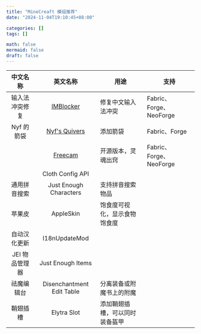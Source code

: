```yaml
---
title: "MineCreaft 模组推荐"
date: "2024-11-04T19:10:45+08:00"

categories: []
tags: []

math: false
mermaid: false
draft: false
---
```


|    中文名称    |                       英文名称                        | 用途                           | 支持                    |
| :------------: | :---------------------------------------------------: | ------------------------------ | ----------------------- |
| 输入法冲突修复 |   [IMBlocker](https://www.mcmod.cn/class/3358.html)   | 修复中文输入法冲突             | Fabric、Forge、NeoForge |
|   Nyf 的箭袋   | [Nyf's Quivers](https://www.mcmod.cn/class/6031.html) | 添加箭袋                       | Fabric、Forge           |
|                |    [Freecam](https://www.mcmod.cn/class/8979.html)    | 开源版本，灵魂出窍             | Fabric、Forge、NeoForge |
|                |                   Cloth Config API                    |                                |                         |
|  通用拼音搜索  |                Just Enough Characters                 | 支持拼音搜索物品               |                         |
|     苹果皮     |                       AppleSkin                       | 饱食度可视化，显示食物饱食度   |                         |
|  自动汉化更新  |                     I18nUpdateMod                     |                                |                         |
| JEI 物品管理器 |                   Just Enough Items                   |                                |                         |
|   祛魔编辑台   |               Disenchantment Edit Table               | 分离装备或附魔书上的附魔       |                         |
|    鞘翅插槽    |                      Elytra Slot                      | 添加鞘翅插槽，可以同时装备盔甲 |                         |

